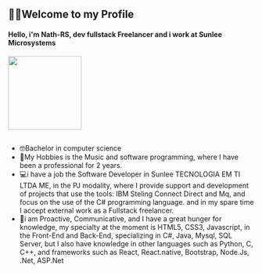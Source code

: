 ## 🧏‍♂️Welcome to my Profile
#### Hello, i'm Nath-RS, dev fullstack Freelancer and i work at Sunlee Microsystems 

<div>
<img height="150em" src="https://github-readme-stats.vercel.app/api/top-langs/?username=Nath-RS&layout=compact&langs_count=7&theme=vue"/>
</div>

##

- 🤓Bachelor in computer science
- 🤩My Hobbies is the Music and software programming, where I have been a professional for 2 years.
- 💻i have a job the Software Developer in Sunlee TECNOLOGIA EM TI LTDA ME, in the PJ modality, where I provide support and development of projects that use the tools: IBM Steling Connect Direct and Mq, and focus on the use of the C# programming language. and in my spare time I accept external work as a Fullstack freelancer.
- 💨i am Proactive, Communicative, and I have a great hunger for knowledge, my specialty at the moment is HTML5, CSS3, Javascript, in the Front-End and Back-End, specializing in C#, Java, Mysql, SQL Server, but I also have knowledge in other languages ​​such as Python, C, C++, and frameworks such as React, React.native, Bootstrap, Node.Js, .Net, ASP.Net
##

